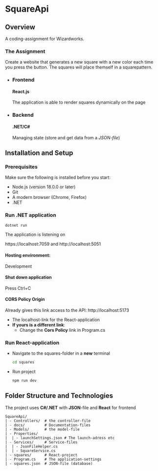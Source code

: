 # SquareApi

## Overview

A coding-assignment for Wizardworks.

### The Assignment

Create a website that generates a new square with a new color each time you press the button. The squares will place themself in a squarepattern.

- ### Frontend
  #### React.js
  The application is able to render squares dynamically on the page
- ### Backend
  #### .NET/C#
  Managing state (store and get data from a _JSON-file_)

## Installation and Setup

### Prerequisites

Make sure the following is installed before you start:

- Node.js (version 18.0.0 or later)
- Git
- A modern browser (Chrome, Firefox)
- .NET

### Run .NET application

```bash
dotnet run
```

The application is listening on

https://localhost:7059 and http://localhost:5051

#### Hosting environment:

Development

#### Shut down application

Press Ctrl+C

#### CORS Policy Origin

Already gives this link access to the API:
http://localhost:5173

- The localhost-link for the React-application
- **If yours is a different link**:
  - Change the **Cors Policy** link in Program.cs

### Run React-application

- Navigate to the squares-folder in a **new** terminal
  ```bash
  cd squares
  ```
- Run project
  ```bash
  npm run dev
  ```

## Folder Structure and Technologies

The project uses **C#/.NET** with **JSON**-file and **React** for frontend

```plaintext
SquareApi/
| - Controllers/  # the controller-file
| - docs/         # Documentation-files
| - Models/       # the model-file
| - Properties/
|  | - launchSettings.json # The launch-adress etc
| - Services/     # Service-files
|  | - JsonFileHelper.cs
|  | - SquareService.cs
| - squares/      # React-project
| - Program.cs    # The application-settings
| - squares.json  # JSON-file (database)
```
